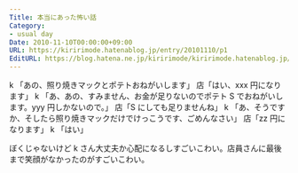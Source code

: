 ```yaml
---
Title: 本当にあった怖い話
Category:
- usual day
Date: 2010-11-10T00:00:00+09:00
URL: https://kiririmode.hatenablog.jp/entry/20101110/p1
EditURL: https://blog.hatena.ne.jp/kiririmode/kiririmode.hatenablog.jp/atom/entry/8454420450078211420
---
```



k 「あの、照り焼きマックとポテトおねがいします」
店「はい、xxx 円になります」
k 「あ、あの、すみません、お金が足りないのでポテト S でおねがいします。yyy 円しかないので。」
店「S にしても足りませんね」
k 「あ、そうですか、そしたら照り焼きマックだけでけっこうです、ごめんなさい」
店「zz 円になります」
k 「はい」

ぼくじゃないけど k さん大丈夫か心配になるしすごいこわい。店員さんに最後まで笑顔がなかったのがすごいこわい。
